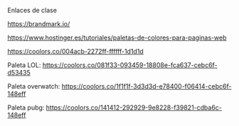 Enlaces de clase

https://brandmark.io/

https://www.hostinger.es/tutoriales/paletas-de-colores-para-paginas-web

https://coolors.co/004acb-2272ff-ffffff-1d1d1d

Paleta LOL:
https://coolors.co/081f33-093459-18808e-fca637-cebc6f-d53435

Paleta overwatch:
https://coolors.co/1f1f1f-3d3d3d-e78400-f06414-cebc6f-148eff

Paleta pubg:
https://coolors.co/141412-292929-9e8228-f39821-cdba6c-148eff
